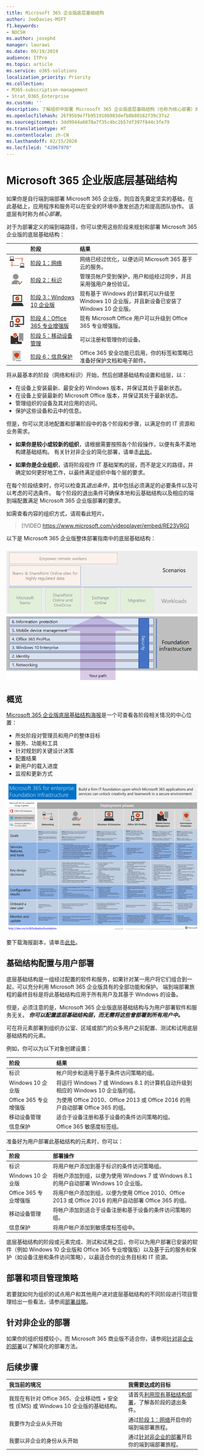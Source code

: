 ```yaml
---
title: Microsoft 365 企业版底层基础结构
author: JoeDavies-MSFT
f1.keywords:
- NOCSH
ms.author: josephd
manager: laurawi
ms.date: 09/19/2019
audience: ITPro
ms.topic: article
ms.service: o365-solutions
localization_priority: Priority
ms.collection:
- M365-subscription-management
- Strat_O365_Enterprise
ms.custom: ''
description: 了解组织中部署 Microsoft 365 企业版底层基础结构（也称为核心部署）的主要阶段。
ms.openlocfilehash: 26f95b9e7fb951910b983defb8b80162f39c37a2
ms.sourcegitcommit: 3dd9944a6070a7f35c4bc2b57df397f844c3fe79
ms.translationtype: HT
ms.contentlocale: zh-CN
ms.lasthandoff: 02/15/2020
ms.locfileid: "42067970"
---
```

# <a name="microsoft-365-for-enterprise-foundation-infrastructure"></a>Microsoft 365 企业版底层基础结构

如果你是自行端到端部署 Microsoft 365 企业版，则应首先奠定坚实的基础，在此基础上，应用程序和服务可以在安全的环境中激发创造力和提高团队协作。 该底层有时称为*核心部署*。

对于为部署定义的端到端路径，你可以使用这些阶段来规划和部署 Microsoft 365 企业版的底层基础结构：

| | 阶段 | 结果 |
|:-------|:-----|:-----|
|![阶段 1：网络](../media/deploy-foundation-infrastructure/networking_icon-small.png)|[阶段 1：网络](networking-infrastructure.md)| 网络已经过优化，以便访问 Microsoft 365 基于云的服务。 |
|![阶段 2：标识](../media/deploy-foundation-infrastructure/identity_icon-small.png)|[阶段 2：标识](identity-infrastructure.md)| 管理员帐户受到保护，用户和组经过同步，并且采用强用户身份验证。 |
|![阶段 3：Windows 10 企业版](../media/deploy-foundation-infrastructure/win10enterprise_icon-small.png)|[阶段 3：Windows 10 企业版](windows10-infrastructure.md)| 现有基于 Windows 的计算机可以升级至 Windows 10 企业版，并且新设备已安装了 Windows 10 企业版。 |
|![阶段 4：Office 365 专业增强版](../media/deploy-foundation-infrastructure/O365proplus_icon-small.png)|[阶段 4：Office 365 专业增强版](office365proplus-infrastructure.md)| 现有 Microsoft Office 用户可以升级到 Office 365 专业增强版。 |
|![阶段 5：移动设备管理](../media/deploy-foundation-infrastructure/mobiledevicemgmt_icon-small.png)|[阶段 5：移动设备管理](mobility-infrastructure.md)| 可以注册和管理你的设备。 |
|![阶段 6：信息保护](../media/deploy-foundation-infrastructure/infoprotection_icon-small.png)|[阶段 6：信息保护](infoprotect-infrastructure.md)| Office 365 安全功能已启用，你的标签和策略已准备好保护文档和电子邮件。 |

将从最基本的阶段（网络和标识）开始，然后创建基础结构设置和组层，以：

- 在设备上安装最新、最安全的 Windows 版本，并保证其处于最新状态。
- 在设备上安装最新的 Microsoft Office 版本，并保证其处于最新状态。
- 管理组织的设备及其对应用的访问。
- 保护这些设备和云中的信息。

但是，你可以灵活地配置和部署阶段中的各个阶段和步骤，以满足你的 IT 资源和业务需求。

- **如果你是较小或较新的组织**，请根据需要按照各个阶段操作，以便有条不紊地构建基础结构。 有关针对非企业的简化部署，请单击[此处](deploy-foundation-infrastructure-non-enterprises.md)。

-  **如果你是企业组织**，请将阶段视作 IT 基础架构的层，而不是定义的路径，并确定如何更好地工作，以最终满足组织中每个层的要求。

在每个阶段结束时，你可以检查其*退出条件*，其中包括必须满足的必要条件以及可以考虑的可选条件。 每个阶段的退出条件可确保本地和云基础结构以及相应的端到端配置满足 Microsoft 365 企业版部署的要求。

如需查看内容的组织方式，请观看此短片。

> [!VIDEO https://www.microsoft.com/videoplayer/embed/RE23VRG]

以下是 Microsoft 365 企业版整体部署指南中的底层基础结构：

![Microsoft 365 企业版整体部署指南中的底层基础结构](../media/deploy-foundation-infrastructure/m365-deploy-content-arch-foundation.png)

## <a name="at-a-glance"></a>概览

[Microsoft 365 企业版底层基础结构海报](../media/deploy-foundation-infrastructure/Microsoft365EnterpriseFoundInfra.pdf)是一个可查看各阶段相关情况的中心位置：

- 所处阶段对管理员和用户的整体目标
- 服务、功能和工具
- 针对规划的关键设计决策
- 配置结果
- 新用户的载入进度
- 监视和更新方式

[![Microsoft 365 企业版基础结构海报图像](../media/deploy-foundation-infrastructure/Microsoft365EnterpriseFoundInfra.png)](../media/deploy-foundation-infrastructure/Microsoft365EnterpriseFoundInfra.pdf)

要下载海报副本，请单击[此处](https://github.com/MicrosoftDocs/microsoft-365-docs/raw/public/microsoft-365/enterprise/media/deploy-foundation-infrastructure/Microsoft365EnterpriseFoundInfra.pdf)。


## <a name="infrastructure-configuration-vs-user-rollout"></a>基础结构配置与用户部署

底层基础结构是一组经过配置的软件和服务，如果针对某一用户将它们组合到一起，可以充分利用 Microsoft 365 企业版具有的全部功能和保护。 端到端部署旅程的最终目标是将此基础结构应用于所有用户及其基于 Windows 的设备。 

但是，必须注意的是，Microsoft 365 企业版底层基础结构与为用户部署软件和服务无关。 ***你可以配置底层基础结构层，而无需将这些曾部署到所有用户中。***

可在将元素部署到组织办公室、区域或部门的众多用户之前配置、测试和试用底层基础结构的元素。

例如，你可以为以下对象创建设置：

| 阶段 | 结果 |
|:-------|:-----|
| 标识 | 帐户同步和适用于基于条件访问策略的组。 |
| Windows 10 企业版 | 将运行 Windows 7 或 Windows 8.1 的计算机自动升级到相应的 Windows 10 企业版的组。 |
| Office 365 专业增强版 | 为使用 Office 2010、Office 2013 或 Office 2016 的用户自动部署 Office 365 的组。 |
| 移动设备管理 | 适合于设备注册和基于设备的条件访问策略的组。 |
| 信息保护 | Office 365 敏感度标签组。 |

准备好为用户部署此基础结构的元素时，你可以：

| 阶段 | 部署操作 |
|:-------|:-----|
| 标识 | 将用户帐户添加到基于标识的条件访问策略组。 |
| Windows 10 企业版 | 将帐户添加到组，以便为使用 Windows 7 或 Windows 8.1 的用户自动部署 Windows 10 企业版。 |
| Office 365 专业增强版 | 将用户帐户添加到组，以便为使用 Office 2010、Office 2013 或 Office 2016 的用户自动部署 Office 365 的组。 |
| 移动设备管理 | 将帐户添加到适合于设备注册和基于设备的条件访问策略的组。 |
| 信息保护 | 将用户帐户添加到敏感度标签组中。 |

底层基础结构的阶段或元素完成、测试和试用之后，你可以为用户部署已安装的软件（例如 Windows 10 企业版和 Office 365 专业增强版）以及基于云的服务和保护（如设备注册和条件访问策略），以最适合你的业务目标和 IT 资源。

## <a name="deployment-and-project-management-strategies"></a>部署和项目管理策略

若要就如何为组织的试点用户和其他用户进对底层基础结构的不同阶段进行项目管理给出一些看法，请参阅[部署战略](deployment-strategies-microsoft-365-enterprise.md)。

## <a name="deployment-for-non-enterprises"></a>针对非企业的部署

如果你的组织规模较小，而 Microsoft 365 商业版不适合你，请参阅[针对非企业的部署](deploy-foundation-infrastructure-non-enterprises.md)以了解简化的部署方法。


## <a name="next-step"></a>后续步骤

| 我当前的境况 | 我需要达成的目标 |
|:-------|:-----|
| 我现在有针对 Office 365、企业移动性 + 安全性 (EMS) 或 Windows 10 企业版的基础结构。 | 请首先[利用现有基础结构部署](deploy-with-existing-infrastructure.md)，了解各阶段的退出条件。 |
| 我要作为企业从头开始 | 通过[阶段 1：网络](networking-infrastructure.md)开启你的端到端部署旅程。 |
| 我要以非企业的身份从头开始 | 通过[针对非企业的部署](deploy-foundation-infrastructure-non-enterprises.md)开启你的端到端部署旅程。 |
